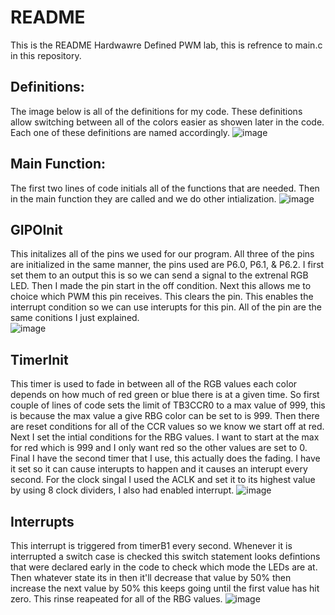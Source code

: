 # README
This is the README Hardwawre Defined PWM lab, this is refrence to main.c in this repository.
## Definitions:
The image below is all of the definitions for my code. These definitions allow switching between all of the colors easier as showen later in the code.
Each one of these definitions are named accordingly.
![image](https://user-images.githubusercontent.com/113445493/234738858-b43476c2-a1ac-44ee-8655-b4261931ba4d.png)

## Main Function:
The first two lines of code initials all of the functions that are needed. Then in the main function they are called and we do other intialization.
![image](https://user-images.githubusercontent.com/113445493/234738988-5a8c01c8-479b-45c2-9d16-91c8bd626a17.png)

## GIPOInit
This initalizes all of the pins we used for our program. All three of the pins are initialized in the same manner, the pins used are P6.0, P6.1, & P6.2. I first set them to an output this is so we can send a signal to the extrenal RGB LED. Then I made the pin start in the off condition. Next this allows me to choice which PWM this pin receives. This clears the pin. This enables the interrupt condition so we can use interupts for this pin. All of the pin are the same conitions I just explained.  
![image](https://user-images.githubusercontent.com/113445493/234740459-09c34917-a622-46ea-bafc-96bd44f96435.png)

## TimerInit
This timer is used to fade in between all of the RGB values each color depends on how much of red green or blue there is at a given time. So first couple of lines of code sets the limit of TB3CCR0 to a max value of 999, this is because the max value a give RBG color can be set to is 999. Then there are reset conditions for all of the CCR values so we know we start off at red. Next I set the intial conditions for the RBG values. I want to start at the max for red which is 999 and I only want red so the other values are set to 0. Final I have the second timer that I use, this actually does the fading. I have it set so it can cause interupts to happen and it causes an interupt every second. For the clock singal I used the ACLK and set it to its highest value by using 8 clock dividers, I also had enabled interrupt.
![image](https://user-images.githubusercontent.com/113445493/234744529-64e37d45-60fd-4f0a-88f9-f2add79a25da.png)
## Interrupts
This interrupt is triggered from timerB1 every second. Whenever it is interrupted a switch case is checked this switch statement looks defintions that were declared early in the code to check which mode the LEDs are at. Then whatever state its in then it'll decrease that value by 50% then increase the next value by 50% this keeps going until the first value has hit zero. This rinse reapeated for all of the RBG values.
![image](https://user-images.githubusercontent.com/113445493/234747171-5ab4778d-c9a4-4eca-956a-680bb09cb046.png)

